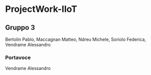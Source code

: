 # ProjectWork-IIoT
 
## Gruppo 3
Bertolin Pablo, Maccagnan Matteo, Ndreu Michele, Soriolo Federica, Vendrame Alessandro

### Portavoce 
Vendrame Alessandro

